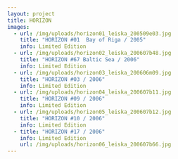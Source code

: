 ```yaml
---
layout: project
title: HORIZON
images:
  - url: /img/uploads/horizon01_leiska_200509e03.jpg
    title: "HORIZON #01  Bay of Riga / 2005"
    info: Limited Edition
  - url: /img/uploads/horizon02_leiska_200607b48.jpg
    title: "HORIZON #67 Baltic Sea / 2006"
    info: Limited Edition
  - url: /img/uploads/horizon03_leiska_200606m09.jpg
    title: "HORIZON #03 / 2006"
    info: Limited Edition
  - url: /img/uploads/horizon04_leiska_200607b11.jpg
    title: "HORIZON #09 / 2006"
    info: Limited Edition
  - url: /img/uploads/horizon05_leiska_200607b12.jpg
    title: "HORIZON #10 / 2006"
    info: Limited Edition
  - title: "HORIZON #17 / 2006"
    info: Limited Edition
    url: /img/uploads/horizon06_leiska_200607b66.jpg
---
```

